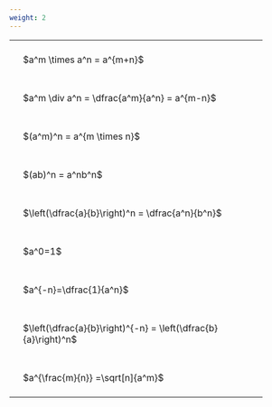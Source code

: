 ```yaml
---
weight: 2
---
```


<style type="text/css">
#T_9776c th.col_heading {
  text-align: left;
  font-size: 1em;
}
#T_9776c td {
  text-align: left;
  font-size: 1em;
  padding: 1.5em;
}
#T_9776c_row0_col0, #T_9776c_row1_col0, #T_9776c_row2_col0, #T_9776c_row3_col0, #T_9776c_row4_col0, #T_9776c_row5_col0, #T_9776c_row6_col0, #T_9776c_row7_col0, #T_9776c_row8_col0 {
  width: 400px;
  white-space: pre-wrap;
}
</style>
<table id="T_9776c">
  <thead>
  </thead>
  <tbody>
    <tr>
      <td id="T_9776c_row0_col0" class="data row0 col0" >$a^m \times a^n = a^{m+n}$</td>
    </tr>
    <tr>
      <td id="T_9776c_row1_col0" class="data row1 col0" >$a^m \div a^n = \dfrac{a^m}{a^n} = a^{m-n}$</td>
    </tr>
    <tr>
      <td id="T_9776c_row2_col0" class="data row2 col0" >$(a^m)^n = a^{m \times n}$</td>
    </tr>
    <tr>
      <td id="T_9776c_row3_col0" class="data row3 col0" >$(ab)^n = a^nb^n$</td>
    </tr>
    <tr>
      <td id="T_9776c_row4_col0" class="data row4 col0" >$\left(\dfrac{a}{b}\right)^n = \dfrac{a^n}{b^n}$</td>
    </tr>
    <tr>
      <td id="T_9776c_row5_col0" class="data row5 col0" >$a^0=1$</td>
    </tr>
    <tr>
      <td id="T_9776c_row6_col0" class="data row6 col0" >$a^{-n}=\dfrac{1}{a^n}$</td>
    </tr>
    <tr>
      <td id="T_9776c_row7_col0" class="data row7 col0" >$\left(\dfrac{a}{b}\right)^{-n} = \left(\dfrac{b}{a}\right)^n$</td>
    </tr>
    <tr>
      <td id="T_9776c_row8_col0" class="data row8 col0" >$a^{\frac{m}{n}} =\sqrt[n]{a^m}$</td>
    </tr>
  </tbody>
</table>
